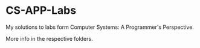 # CS-APP-Labs

My solutions to labs form Computer Systems: A Programmer's Perspective.

More info in the respective folders.

